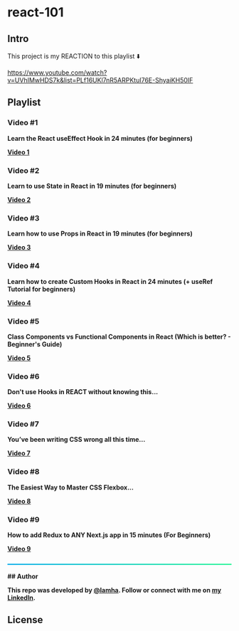 # react-101

## Intro 
This project is my REACTION to this playlist ⬇️

https://www.youtube.com/watch?v=UVhIMwHDS7k&list=PLf16UKl7nR5ARPKtuI76E-ShyaiKH50IF

## Playlist
### Video #1
<b> Learn the React useEffect Hook in 24 minutes (for beginners)<b/>

[Video 1](./useEffect/README.md)

### Video #2
<b> Learn to use State in React in 19 minutes (for beginners)<b/>

[Video 2](./useState/README.md)

### Video #3
<b> Learn how to use Props in React in 19 minutes (for beginners)

[Video 3](./useProps/README.md)

### Video #4
<b> Learn how to create Custom Hooks in React in 24 minutes (+ useRef Tutorial for beginners)

[Video 4](./useHook/README.md)

### Video #5
<b> Class Components vs Functional Components in React (Which is better? - Beginner's Guide)

[Video 5](./componentType/README.md)

### Video #6
<b> Don't use Hooks in REACT without knowing this...

[Video 6](./hookPractices/README.md)

### Video #7
<b> You’ve been writing CSS wrong all this time...

[Video 7](./redCSS/README.md)

### Video #8
<b> The Easiest Way to Master CSS Flexbox...

[Video 8](./redCSS/README.md)

### Video #9
<b> How to add Redux to ANY Next.js app in 15 minutes (For Beginners)

[Video 9](./redux/README.md)


<p><img type="separator" height=8px width="100%" src="https://github.com/HaLamUs/nft-drop/blob/main/assets/aqua.png"></p>
## Author

This repo was developed by [@lamha](https://github.com/HaLamUs). 
Follow or connect with me on [my LinkedIn](https://www.linkedin.com/in/lamhacs). 

## License
